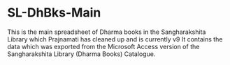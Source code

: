 # SL-DhBks-Main
This is the main spreadsheet of Dharma books in the Sangharakshita Library which Prajnamati has cleaned up and is currently v9
It contains the data which was exported from the Microsoft Access version of the Sangharakshita Library (Dharma Books) Catalogue.
